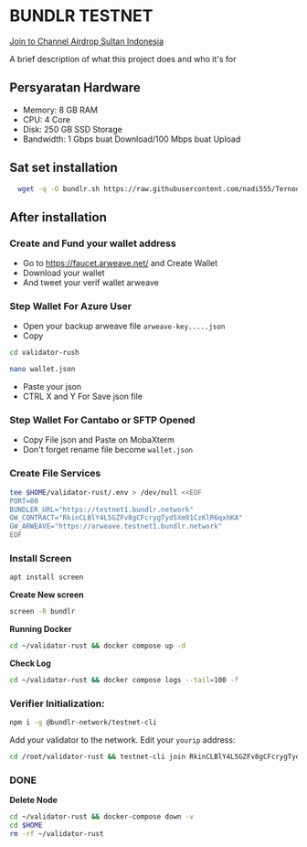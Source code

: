
# BUNDLR TESTNET
<p style="font-size:14px" align="left">
<a href="https://t.me/airdropsultanindonesia" target="_blank">Join to Channel Airdrop Sultan Indonesia</a>
</p>

<p align="center">
  <height="auto" src="https://user-images.githubusercontent.com/65535542/179391342-c941e9a8-4fd5-41dd-857c-907b47d863d1.png">
</p>
A brief description of what this project does and who it's for


## Persyaratan Hardware

- Memory: 8 GB RAM
- CPU: 4 Core
- Disk: 250 GB SSD Storage
- Bandwidth: 1 Gbps buat Download/100 Mbps buat Upload

## Sat set installation
```bash
  wget -q -O bundlr.sh https://raw.githubusercontent.com/nadi555/Ternode/main/bundlr/bundlr.sh && chmod +x bundlr.sh && sudo /bin/bash bundlr.sh
```

## After installation
### Create and Fund your wallet address
- Go to https://faucet.arweave.net/ and Create Wallet 
- Download your wallet
- And tweet your verif wallet arweave

### Step Wallet For Azure User
- Open your backup arweave file `arweave-key.....json`
- Copy 

```bash
cd validator-rush 
```

```bash
nano wallet.json 
```

- Paste your json
- CTRL X and Y For Save json file

### Step Wallet For Cantabo or SFTP Opened
- Copy File json and Paste on MobaXterm 
- Don't forget rename file become ``wallet.json``

### Create File Services

```bash
tee $HOME/validator-rust/.env > /dev/null <<EOF
PORT=80
BUNDLER_URL="https://testnet1.bundlr.network"
GW_CONTRACT="RkinCLBlY4L5GZFv8gCFcrygTyd5Xm91CzKlR6qxhKA"
GW_ARWEAVE="https://arweave.testnet1.bundlr.network"
EOF
```

### Install Screen

```bash
apt install screen 
```

**Create New screen**

```bash
screen -R bundlr 
```

**Running Docker**

```bash
cd ~/validator-rust && docker compose up -d
```

**Check Log**

```bash
cd ~/validator-rust && docker compose logs --tail=100 -f
```

### Verifier Initialization:

```bash
npm i -g @bundlr-network/testnet-cli
```

Add your validator to the network. Edit your `yourip` address:

```bash
cd /root/validator-rust && testnet-cli join RkinCLBlY4L5GZFv8gCFcrygTyd5Xm91CzKlR6qxhKA -w wallet.json -u "http://ipkowe:80" -s 25000000000000 
```

### DONE

**Delete Node**

```bash
cd ~/validator-rust && docker-compose down -v
cd $HOME
rm -rf ~/validator-rust
```
